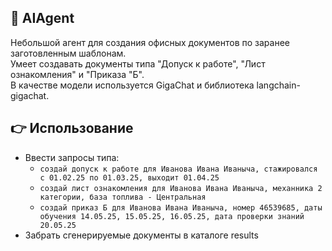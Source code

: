 ## 🤖 AIAgent

Небольшой агент для создания офисных документов по заранее заготовленным шаблонам.  
Умеет создавать документы типа "Допуск к работе", "Лист ознакомления" и "Приказа "Б".  
В качестве модели используется GigaChat и библиотека langchain-gigachat.

## 👉 Использование
- Ввести запросы типа:  
  - `создай допуск к работе для Иванова Ивана Иваныча, стажировался с 01.02.25 по 01.03.25, выходит 01.04.25`  
  - `создай лист ознакомления для Иванова Ивана Иваныча, механника 2 категории, база топлива - Центральная`  
  - `создай приказ Б для Иванова Ивана Иваныча, номер 46539685, даты обучения 14.05.25, 15.05.25, 16.05.25, дата проверки знаний 20.05.25`  
- Забрать сгенерируемые документы в каталоге results
